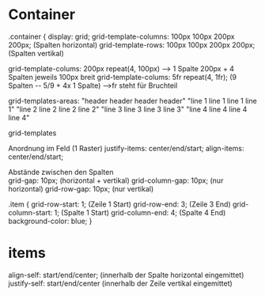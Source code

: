 Container
=========



.container {
  display: grid;
  grid-template-columns: 100px 100px 200px 200px; (Spalten horizontal)
  grid-template-rows: 100px 100px 200px 200px; (Spalten vertikal)

  grid-template-colums: 200px repeat(4, 100px) --> 1 Spalte 200px + 4 Spalten jeweils 100px breit
  grid-template-colums: 5fr repeat(4, 1fr); (9 Spalten -- 5/9 + 4x 1 Spalte) -->fr steht für Bruchteil

  grid-templates-areas: "header header header header"
                        "line 1 line 1 line 1 line 1"
                        "line 2 line 2 line 2 line 2"
                        "line 3 line 3 line 3 line 3"
                        "line 4 line 4 line 4 line 4"


grid-templates

Anordnung im Feld (1 Raster)
justify-items: center/end/start;
align-items: center/end/start;


Abstände zwischen den Spalten                        
grid-gap: 10px; (horizontal + vertikal)
grid-column-gap: 10px; (nur horizontal)
grid-row-gap: 10px; (nur vertikal)


.item {
  grid-row-start: 1; (Zeile 1 Start)
  grid-row-end: 3; (Zeile 3 End)
  grid-column-start: 1; (Spalte 1 Start)
  grid-column-end: 4; (Spalte 4 End)
  background-color: blue;
}





items
=====

align-self: start/end/center; (innerhalb der Spalte horizontal eingemittet)
justify-self: start/end/center (innerhalb der Zeile vertikal eingemittet)